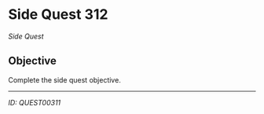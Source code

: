 # Side Quest 312

*Side Quest*

## Objective
Complete the side quest objective.

---
*ID: QUEST00311*